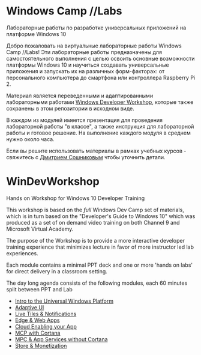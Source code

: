 # Windows Camp //Labs
Лабораторные работы по разработке универсальных приложений на платформе Windows 10

Добро пожаловать на виртуальные лабораторные работы Windows Camp //Labs! Эти лабораторные работы предназначены для
самостоятельного выполнения с целью освоить основные возможности платформы Windows 10 и научиться создавать
универсальные приложения и запускать их на различных форм-факторах: от персонального компьютера до смартфона или
контроллера Raspberry Pi 2.

Материал является переведенными и адаптированными лабораторными работами [Windows Developer Workshop](https://github.com/Windows-Readiness/WinDevWorkshop),
которые также сохранены в этом репозитории в исходном виде.

В каждом из модулей имеется презентация для проведения лабораторной работы "в классе", а также инструкция для лабораторной
работы и готовое решение. На выполнение каждого модуля в среднем нужно около часа.

Если вы решите использовать материалы в рамках учебных курсов - свяжитесь с [Дмитрием Сошниковым](http://github.com/shwars) чтобы
уточнить детали.

# WinDevWorkshop
Hands on Workshop for Windows 10 Developer Training

This workshop is based on the _full_ Windows Dev Camp set of materials, which is in turn based on the "Developer's Guide to Windows 10" which was produced as a set of on demand video training on both Channel 9 and Microsoft Virtual Academy.

The purpose of the Workshop is to provide a more interactive developer training experience that minimizes lecture in favor of more instructor led lab experiences.

Each module contains a minimal PPT deck and one or more 'hands on labs' for direct delivery in a classroom setting.

The day long agenda consists of the following modules, each 60 minutes split between PPT and Lab

- [Intro to the Universal Windows Platform](https://github.com/Windows-Readiness/WinDevWorkshop/tree/master/01.%20Introduction)
- [Adaptive UI](https://github.com/Windows-Readiness/WinDevWorkshop/tree/master/02.%20Adaptive%20UI)
- [Live Tiles & Notifications](https://github.com/Windows-Readiness/WinDevWorkshop/tree/master/03.%20Live%20Tiles%20and%20Notifications)
- [Edge & Web Apps](https://github.com/Windows-Readiness/WinDevWorkshop/tree/master/04.%20Edge%20and%20Web%20Apps)
- [Cloud Enabling your App](https://github.com/Windows-Readiness/WinDevWorkshop/tree/master/05.%20Cloud%20Integration)
- [MCP with Cortana](https://github.com/Windows-Readiness/WinDevWorkshop/tree/master/06.%20v1.%20More%20Personal%20Computing%20with%20Cortana)
- [MPC & App Services without Cortana](https://github.com/Windows-Readiness/WinDevWorkshop/tree/master/06.%20v2.%20MPC%20%26%20App%20Services%20without%20Cortana)
- [Store & Monetization](https://github.com/Windows-Readiness/WinDevWorkshop/tree/master/07.%20Store%20and%20Monetization)